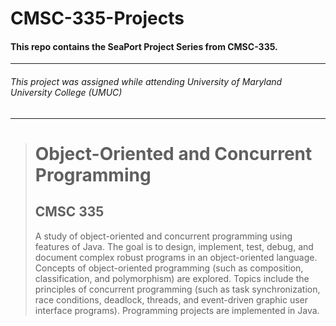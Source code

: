 # CMSC-335-Projects
#### This repo contains the SeaPort Project Series from CMSC-335.



---
###### This project was assigned while attending University of Maryland University College (UMUC)
---

><h1>Object-Oriented and Concurrent Programming</h1>
><h2>CMSC 335</h2>
><p>A study of object-oriented and concurrent programming using features of Java. The goal is to design, implement, test, debug, and document complex robust programs in an object-oriented language. Concepts of object-oriented programming (such as composition, classification, and polymorphism) are explored. Topics include the principles of concurrent programming (such as task synchronization, race conditions, deadlock, threads, and event-driven graphic user interface programs). Programming projects are implemented in Java.</p>
